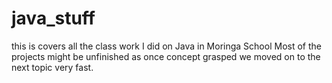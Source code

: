 # java_stuff
this is covers all the class work I did on Java in Moringa School<the intense bootcamp>
Most of the projects might be unfinished as once concept grasped we moved on to the next topic very fast.
